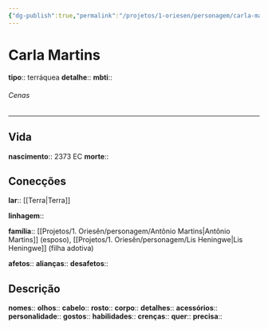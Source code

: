 ```yaml
---
{"dg-publish":true,"permalink":"/projetos/1-oriesen/personagem/carla-martins/"}
---
```



# Carla Martins
**tipo**:: terráquea
**detalhe**:: 
**mbti**:: 

###### Cenas



---
## Vida
**nascimento**:: 2373 EC
**morte**:: 


## Conecções
**lar**:: [[Terra|Terra]]

**linhagem**:: 

**família**:: [[Projetos/1. Oriesên/personagem/Antônio Martins|Antônio Martins]] (esposo), [[Projetos/1. Oriesên/personagem/Lis Heningwe|Lis Heningwe]] (filha adotiva)

**afetos**:: 
**alianças**:: 
**desafetos**:: 


## Descrição
**nomes**:: 
**olhos**:: 
**cabelo**:: 
**rosto**:: 
**corpo**:: 
**detalhes**:: 
**acessórios**:: 
**personalidade**:: 
**gostos**:: 
**habilidades**:: 
**crenças**:: 
**quer**:: 
**precisa**:: 